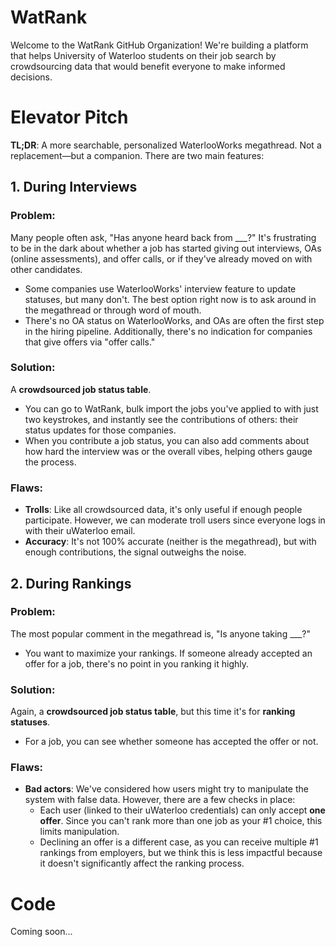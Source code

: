 # WatRank
Welcome to the WatRank GitHub Organization! We're building a platform that helps University of Waterloo students on their job search by crowdsourcing data that would benefit everyone to make informed decisions.

# Elevator Pitch

**TL;DR**: A more searchable, personalized WaterlooWorks megathread. Not a replacement—but a companion. There are two main features:

## 1. During Interviews

### Problem:
Many people often ask, "Has anyone heard back from ___?" It's frustrating to be in the dark about whether a job has started giving out interviews, OAs (online assessments), and offer calls, or if they've already moved on with other candidates.  
- Some companies use WaterlooWorks' interview feature to update statuses, but many don't. The best option right now is to ask around in the megathread or through word of mouth.  
- There's no OA status on WaterlooWorks, and OAs are often the first step in the hiring pipeline. Additionally, there's no indication for companies that give offers via "offer calls."

### Solution:
A **crowdsourced job status table**.
- You can go to WatRank, bulk import the jobs you've applied to with just two keystrokes, and instantly see the contributions of others: their status updates for those companies.  
- When you contribute a job status, you can also add comments about how hard the interview was or the overall vibes, helping others gauge the process.  

### Flaws:
- **Trolls**: Like all crowdsourced data, it's only useful if enough people participate. However, we can moderate troll users since everyone logs in with their uWaterloo email.  
- **Accuracy**: It's not 100% accurate (neither is the megathread), but with enough contributions, the signal outweighs the noise.  

## 2. During Rankings

### Problem:
The most popular comment in the megathread is, "Is anyone taking ___?"  
- You want to maximize your rankings. If someone already accepted an offer for a job, there's no point in you ranking it highly.

### Solution:
Again, a **crowdsourced job status table**, but this time it's for **ranking statuses**.  
- For a job, you can see whether someone has accepted the offer or not.

### Flaws:
- **Bad actors**: We've considered how users might try to manipulate the system with false data. However, there are a few checks in place:
  - Each user (linked to their uWaterloo credentials) can only accept **one offer**. Since you can't rank more than one job as your #1 choice, this limits manipulation.  
  - Declining an offer is a different case, as you can receive multiple #1 rankings from employers, but we think this is less impactful because it doesn't significantly affect the ranking process.

# Code
Coming soon...

